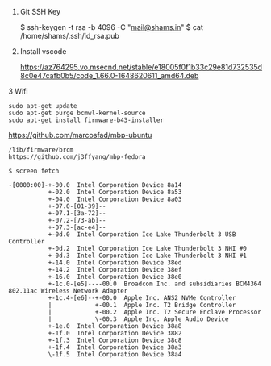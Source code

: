 1. Git SSH Key

    $ ssh-keygen -t rsa -b 4096 -C "mail@shams.in"
    $ cat /home/shams/.ssh/id_rsa.pub

2. Install vscode 

     https://az764295.vo.msecnd.net/stable/e18005f0f1b33c29e81d732535d8c0e47cafb0b5/code_1.66.0-1648620611_amd64.deb

3 Wifi

    sudo apt-get update
    sudo apt-get purge bcmwl-kernel-source
    sudo apt-get install firmware-b43-installer


https://github.com/marcosfad/mbp-ubuntu

    /lib/firmware/brcm
    https://github.com/j3ffyang/mbp-fedora

    $ screen fetch

```
-[0000:00]-+-00.0  Intel Corporation Device 8a14
           +-02.0  Intel Corporation Device 8a53
           +-04.0  Intel Corporation Device 8a03
           +-07.0-[01-39]--
           +-07.1-[3a-72]--
           +-07.2-[73-ab]--
           +-07.3-[ac-e4]--
           +-0d.0  Intel Corporation Ice Lake Thunderbolt 3 USB Controller
           +-0d.2  Intel Corporation Ice Lake Thunderbolt 3 NHI #0
           +-0d.3  Intel Corporation Ice Lake Thunderbolt 3 NHI #1
           +-14.0  Intel Corporation Device 38ed
           +-14.2  Intel Corporation Device 38ef
           +-16.0  Intel Corporation Device 38e0
           +-1c.0-[e5]----00.0  Broadcom Inc. and subsidiaries BCM4364 802.11ac Wireless Network Adapter
           +-1c.4-[e6]--+-00.0  Apple Inc. ANS2 NVMe Controller
           |            +-00.1  Apple Inc. T2 Bridge Controller
           |            +-00.2  Apple Inc. T2 Secure Enclave Processor
           |            \-00.3  Apple Inc. Apple Audio Device
           +-1e.0  Intel Corporation Device 38a8
           +-1f.0  Intel Corporation Device 3882
           +-1f.3  Intel Corporation Device 38c8
           +-1f.4  Intel Corporation Device 38a3
           \-1f.5  Intel Corporation Device 38a4
```
